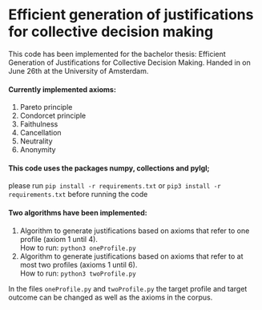 # Efficient generation of justifications for collective decision making
This code has been implemented for the bachelor thesis: Efficient Generation of Justifications for Collective Decision Making.
Handed in on June 26th at the University of Amsterdam.

#### Currently implemented axioms:
1. Pareto principle
2. Condorcet principle
3. Faithulness
4. Cancellation
5. Neutrality
6. Anonymity

#### This code uses the packages numpy, collections and pylgl; 
please run `pip install -r requirements.txt` or `pip3 install -r requirements.txt` before running the code

#### Two algorithms have been implemented:
1. Algorithm to generate justifications based on axioms that refer to one profile (axiom 1 until 4). <br>
   How to run: `python3 oneProfile.py` <br>
2. Algorithm to generate justifications based on axioms that refer to at most two profiles (axioms 1 until 6). <br>
   How to run: `python3 twoProfile.py`

In the files `oneProfile.py` and `twoProfile.py` the target profile and target outcome can be changed as well as the axioms in the corpus.

